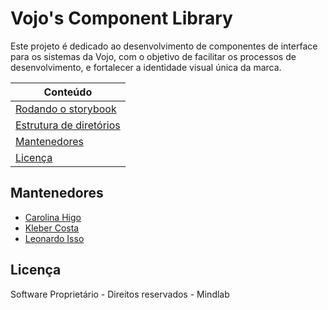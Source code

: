 # Vojo's Component Library

Este projeto é dedicado ao desenvolvimento de componentes de interface para os sistemas da Vojo, com o objetivo de facilitar os processos de desenvolvimento, e fortalecer a identidade visual única da  marca.

| Conteúdo                                                            | 
| ----------------------------------------------------------------    | 
| [Rodando o storybook](./docs/storybook.md)                          |
| [Estrutura de diretórios](./docs/directories.md)                    | 
| [Mantenedores](#mantenedores)                                       | 
| [Licença](#Licença)                                                 |

## **Mantenedores**

- [Carolina Higo](carolina.higo@mindlab.com.br)
- [Kleber Costa](kleber.costa@mindlab.com.br)
- [Leonardo Isso](leonardo.isso@mindlab.com.br)


## **Licença**

Software Proprietário - Direitos reservados - Mindlab